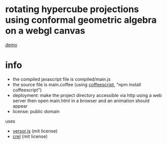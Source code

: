 # rotating hypercube projections using conformal geometric algebra on a webgl canvas

[demo](http://sph.mn/files/u/software/sourcecode/sph-other/ga-hypercubes/)

# info
* the compiled javascript file is compiled/main.js
* the source file is main.coffee (using [coffeescript](http://coffeescript.org/), "npm install coffeescript")
* deployment: make the project directory accessible via http using a web server then open main.html in a browser and an animation should appear
* license: public domain

uses
* [versor.js](https://github.com/weshoke/versor.js) (mit license)
* [crel](https://github.com/KoryNunn/crel) (mit license)
